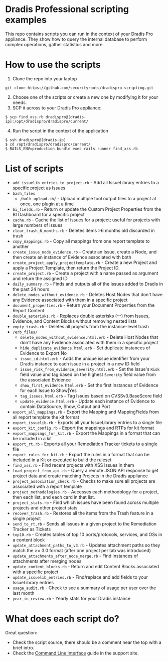 # Dradis Professional scripting examples

This repo contains scripts you can run in the context of your Dradis Pro appliance. They show how to query the internal database to perform complex operations, gather statistics and more.


# How to use the scripts

1. Clone the repo into your laptop

```
git clone https://github.com/securityroots/dradispro-scripting.git
```

2. Choose one of the scripts or create a new one by modifying it for your needs.
3. SCP it across to your Dradis Pro appliance:

```
$ scp find_xss.rb dradispro@[dradis-ip]:/opt/dradispro/dradispro/current/
```

4. Run the script in the context of the application

```
$ ssh dradispro@[dradis-ip]
$ cd /opt/dradispro/dradispro/current/
$ RAILS_ENV=production bundle exec rails runner find_xss.rb
```

# List of scripts

* `add_issuelib_entries_to_project.rb` - Add all IssueLibrary entries to a specific project as Issues
* `bash_files`
    * `/bulk_upload.sh/` - Upload multiple tool output files to a project at once, one plugin at a time
* `bi_fields.rb` - Return or update the Custom Project Properties from the BI Dashboard for a specific project
* `cache.rb` - Cache the list of issues for a project; useful for projects with large numbers of issues
* `clear_trash_6_months.rb` - Deletes items >6 months old discarded in trash
* `copy_mappings.rb` - Copy all mappings from one report template to another
* `create_issue_node_evidence.rb` - Create an Issue, create a Node, and then create an instance of Evidence associated with both
* `create_project_apply_projecttemplate.rb` - Create a new Project and apply a Project Template, then return the Project ID.
* `create_project.rb` - Create a project with a name passed as argument and return the assigned ID
* `daily_summary.rb` - Finds and outputs all of the Issues added to Dradis in the past 24 hours
* `delete_nodes_without_evidence.rb` - Deletes Host Nodes that don't have any Evidence associated with them in a specific project
* `document_properties.rb` - Return your Document Properties from the Report Content
* `double_asterisks.rb` - Replaces double asterisks (`**`) from Issues, Evidence, and Content Blocks without removing nested lists
* `empty_trash.rb` - Deletes all projects from the instance-level trash
* `/erb_files/`
    * `delete_nodes_without_evidence.html.erb` - Delete Host Nodes that don't have any Evidence associated with them in a specific project
    * `hide_duplicate_evidence.html.erb` - Set duplicate instances of Evidence to Export|No
    * `issue_id.html.erb` - Adds the unique issue identifier from your Dradis instance to each issue in a project in a new ID field
    * `issue_risk_from_evidence_severity.html.erb` - Set the Issue's `Risk` field value and tag based on the highest `Severity` field value from the associated Evidence
    * `show_first_evidence.html.erb` - Set the first instances of Evidence for each Issue to Show|Yes
    * `tag_issues.html.erb` - Tag Issues based on CVSSv3.BaseScore field
    * `update_evidence.html.erb` - Update each instance of Evidence to contain DataSource, Show, Output and Port
* `export_all_mappings.rb` - Export the Mapping and MappingFields from all report template the kit format
* `export_issuelib.rb` - Exports all your IssueLibrary entries to a single file
* `export_kit_config.rb` - Export the mappings and RTPs for kit format
* `export_mappings_for_kit.rb` - Export the Mappings in a format that can be included in a kit
* `export_rt.rb` - Exports all your Remediation Tracker tickets to a single file
* `export_rules_for_kit.rb` - Export the rules in a format that can be included in a Kit or executed to build the ruleset
* `find_xss.rb` - Find recent projects with XSS Issues in them
* `load_project_from_api.rb` - Query a remote JSON API response to get project data and create matching Projects in the Dradis appliance
* `project_association_check.rb` - Checks to make sure all projects are associated with a report template
* `project_methodologies.rb` - Accesses each methodology for a project, then each list, and each card in that list. 
* `project_stats.rb` - Find which issues have been found across multiple projects and other project stats
* `recover_trash.rb` - Restores all the items from the Trash feature in a single project
* `send_to_rt.rb` - Sends all Issues in a given project to the Remediation Tracker as Tickets
* `top10.rb` - Creates tables of top 10 ports/protocols, services, and OSs in a content block
* `update_attachment_paths_to_v3.rb` - Updates attachment paths so they match the >= 3.0 format (after one project per tab was introduced)
* `update_attachments_after_node_merge.rb` - Find instances of attachments after merging nodes
* `update_content_blocks.rb` - Return and edit Content Blocks associated with a specific project
* `update_issuelib_entries.rb` - Find/replace and add fields to your IssueLibrary entries
* `usage_audit.rb` - Check to see a summary of usage per user over the last month
* `year_in_review.rb` - Yearly stats for your Dradis instance

# What does each script do?

Great question:

* Check the script source, there should be a comment near the top with a brief intro.
* Check the [Command Line Interface](http://securityroots.com/dradispro/support/guides/command_line/) guide in the support site.
